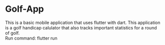 # Golf-App
This is a basic mobile application that uses flutter with dart. 
This application is a golf handicap calulator that also tracks important statistics for a round of golf.  
Run command: flutter run
